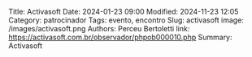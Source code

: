 Title: Activasoft
Date: 2024-01-23 09:00
Modified: 2024-11-23 12:05
Category: patrocinador
Tags: evento, encontro
Slug: activasoft
image: /images/activasoft.png
Authors: Perceu Bertoletti
link: https://activasoft.com.br/observador/phpob000010.php
Summary: Activasoft
